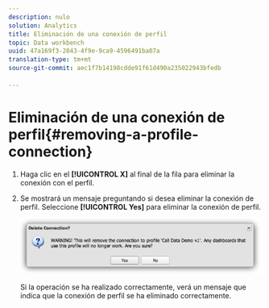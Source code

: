 ```yaml
---
description: nulo
solution: Analytics
title: Eliminación de una conexión de perfil
topic: Data workbench
uuid: 47a169f3-2843-4f9e-9ca9-4596491ba07a
translation-type: tm+mt
source-git-commit: aec1f7b14198cdde91f61d490a235022943bfedb

---
```



# Eliminación de una conexión de perfil{#removing-a-profile-connection}

1. Haga clic en el **[!UICONTROL X]** al final de la fila para eliminar la conexión con el perfil.
1. Se mostrará un mensaje preguntando si desea eliminar la conexión de perfil. Seleccione **[!UICONTROL Yes]** para eliminar la conexión de perfil.

   ![](assets/delete_connection.png)

   Si la operación se ha realizado correctamente, verá un mensaje que indica que la conexión de perfil se ha eliminado correctamente.
